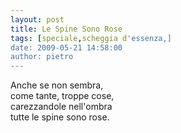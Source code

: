 ```yaml
---
layout: post
title: Le Spine Sono Rose
tags: [speciale,scheggia d'essenza,]
date: 2009-05-21 14:58:00
author: pietro
---
```

Anche se non sembra,<br/>come tante, troppe cose,<br/>carezzandole nell'ombra<br/>tutte le spine sono rose.
